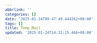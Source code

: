 ```yaml
---
abbrlink: ''
categories: []
date: '2025-01-24T09:47:49.444262+08:00'
tags: []
title: Temp Mail
updated: '2025-01-24T14:32:15.466+08:00'
---
```

